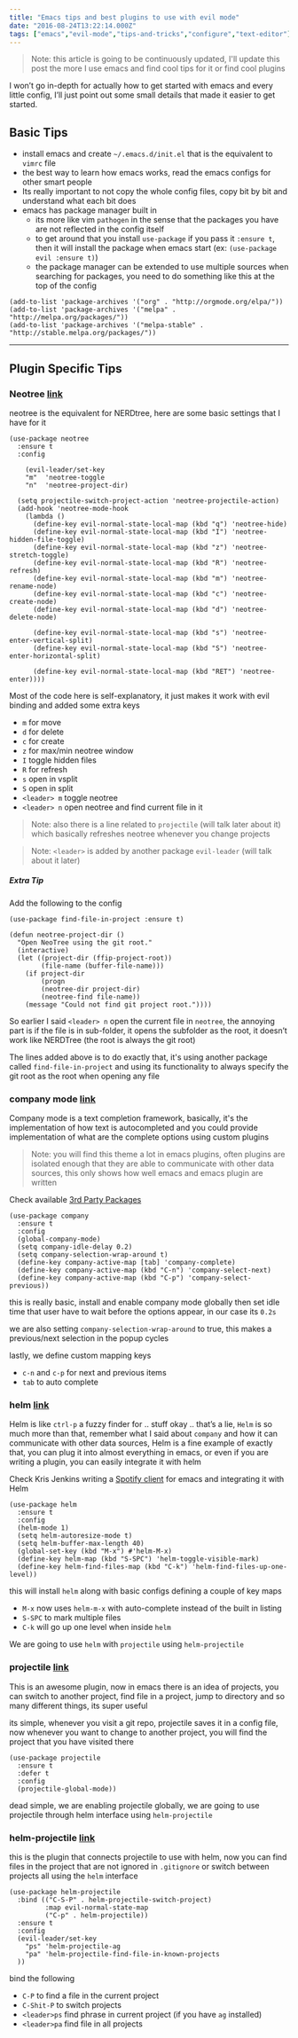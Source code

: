 ```yaml
---
title: "Emacs tips and best plugins to use with evil mode"
date: "2016-08-24T13:22:14.000Z"
tags: ["emacs","evil-mode","tips-and-tricks","configure","text-editor"]
---
```


> Note: this article is going to be continuously updated, I'll update this post the more I use emacs and find cool tips for it or find cool plugins

I won’t go in-depth for actually how to get started with emacs and every little config, I’ll just point out some small details that made it easier to get started.

## Basic Tips

- install emacs and create `~/.emacs.d/init.el` that is the equivalent to `vimrc` file
- the best way to learn how emacs works, read the emacs configs for other smart people
- Its really important to not copy the whole config files, copy bit by bit and understand what each bit does
- emacs has package manager built in
	- its more like vim `pathogen` in the sense that the packages you have are not reflected in the config itself
	- to get around that you install `use-package` if you pass it `:ensure t`, then it will install the package when emacs start (ex: `(use-package evil :ensure t)`)
	- the package manager can be extended to use multiple sources when searching for packages, you need to do something like this at the top of the config

```
(add-to-list 'package-archives '("org" . "http://orgmode.org/elpa/"))
(add-to-list 'package-archives '("melpa" . "http://melpa.org/packages/"))
(add-to-list 'package-archives '("melpa-stable" . "http://stable.melpa.org/packages/"))
```

---

## Plugin Specific Tips


### Neotree [link](https://github.com/jaypei/emacs-neotree)

neotree is the equivalent for NERDtree, here are some basic settings that I have for it

```
(use-package neotree
  :ensure t
  :config

	(evil-leader/set-key
	"m"  'neotree-toggle
	"n"  'neotree-project-dir)

  (setq projectile-switch-project-action 'neotree-projectile-action)
  (add-hook 'neotree-mode-hook
    (lambda ()
      (define-key evil-normal-state-local-map (kbd "q") 'neotree-hide)
      (define-key evil-normal-state-local-map (kbd "I") 'neotree-hidden-file-toggle)
      (define-key evil-normal-state-local-map (kbd "z") 'neotree-stretch-toggle)
      (define-key evil-normal-state-local-map (kbd "R") 'neotree-refresh)
      (define-key evil-normal-state-local-map (kbd "m") 'neotree-rename-node)
      (define-key evil-normal-state-local-map (kbd "c") 'neotree-create-node)
      (define-key evil-normal-state-local-map (kbd "d") 'neotree-delete-node)

      (define-key evil-normal-state-local-map (kbd "s") 'neotree-enter-vertical-split)
      (define-key evil-normal-state-local-map (kbd "S") 'neotree-enter-horizontal-split)

      (define-key evil-normal-state-local-map (kbd "RET") 'neotree-enter))))
```

Most of the code here is self-explanatory, it just makes it work with evil binding and added some extra keys

- `m` for move
- `d` for delete
- `c` for create
- `z` for max/min neotree window
- `I` toggle hidden files
- `R` for refresh
- `s` open in vsplit
- `S` open in split
- `<leader> m` toggle neotree
- `<leader> n` open neotree and find current file in it

> Note: also there is a line related to `projectile` (will talk later about it) which basically refreshes neotree whenever you change projects

> Note: `<leader>` is added by another package `evil-leader` (will talk about it later)

##### Extra Tip

Add the following to the config

```
(use-package find-file-in-project :ensure t)

(defun neotree-project-dir ()
  "Open NeoTree using the git root."
  (interactive)
  (let ((project-dir (ffip-project-root))
        (file-name (buffer-file-name)))
    (if project-dir
        (progn
        (neotree-dir project-dir)
        (neotree-find file-name))
    (message "Could not find git project root."))))
```

So earlier I said `<leader> n` open the current file in `neotree`, the annoying part is if the file is in sub-folder, it opens the subfolder as the root, it doesn’t work like NERDTree (the root is always the git root)

The lines added above is to do exactly that, it's using another package called `find-file-in-project` and using its functionality to always specify the git root as the root when opening any file

### company mode [link](http://company-mode.github.io/)

Company mode is a text completion framework, basically, it's the implementation of how text is autocompleted and you could provide implementation of what are the complete options using custom plugins

> Note: you will find this theme a lot in emacs plugins, often plugins are isolated enough that they are able to communicate with other data sources, this only shows how well emacs and emacs plugin are written

Check available [3rd Party Packages](https://github.com/company-mode/company-mode/wiki/Third-Party-Packages)

```
(use-package company
  :ensure t
  :config
  (global-company-mode)
  (setq company-idle-delay 0.2)
  (setq company-selection-wrap-around t)
  (define-key company-active-map [tab] 'company-complete)
  (define-key company-active-map (kbd "C-n") 'company-select-next)
  (define-key company-active-map (kbd "C-p") 'company-select-previous))
```
this is really basic, install and enable company mode globally then set idle time that user have to wait before the options appear, in our case its `0.2s `

we are also setting `company-selection-wrap-around` to true, this makes a previous/next selection in the popup cycles

lastly, we define custom mapping keys

- `c-n` and `c-p` for next and previous items
- `tab` to auto complete


### helm [link](https://github.com/emacs-helm/helm)
Helm is like `ctrl-p` a fuzzy finder for .. stuff
okay .. that’s a lie, `Helm` is so much more than that, remember what I said about `company` and how it can communicate with other data sources, Helm is a fine example of exactly that, you can plug it into almost everything in emacs, or even if you are writing a plugin, you can easily integrate it with helm

Check Kris Jenkins writing a [Spotify client](https://www.youtube.com/watch?v=XjKtkEMUYGc) for emacs and integrating it with Helm

```
(use-package helm
  :ensure t
  :config
  (helm-mode 1)
  (setq helm-autoresize-mode t)
  (setq helm-buffer-max-length 40)
  (global-set-key (kbd "M-x") #'helm-M-x)
  (define-key helm-map (kbd "S-SPC") 'helm-toggle-visible-mark)
  (define-key helm-find-files-map (kbd "C-k") 'helm-find-files-up-one-level))
```

this will install `helm` along with basic configs defining a couple of key maps

- `M-x` now uses `helm-m-x` with auto-complete instead of the built in listing
- `S-SPC` to mark multiple files
- `C-k` will go up one level when inside `helm`

We are going to use `helm` with `projectile` using `helm-projectile`

### projectile [link](https://github.com/bbatsov/projectile)

This is an awesome plugin, now in emacs there is an idea of projects, you can switch to another project, find file in a project, jump to directory and so many different things, its super useful

its simple, whenever you visit a git repo, projectile saves it in a config file, now whenever you want to change to another project, you will find the project that you have visited there

```
(use-package projectile
  :ensure t
  :defer t
  :config
  (projectile-global-mode))

```

dead simple, we are enabling projectile globally, we are going to use projectile through helm interface using `helm-projectile`


### helm-projectile [link](https://github.com/bbatsov/helm-projectile)

this is the plugin that connects projectile to use with helm, now you can find files in the project that are not ignored in `.gitignore` or switch between projects all using the `helm` interface

```
(use-package helm-projectile
  :bind (("C-S-P" . helm-projectile-switch-project)
         :map evil-normal-state-map
         ("C-p" . helm-projectile))
  :ensure t
  :config
  (evil-leader/set-key
    "ps" 'helm-projectile-ag
    "pa" 'helm-projectile-find-file-in-known-projects
  ))
```

bind the following

- `C-P` to find a file in the current project
- `C-Shit-P` to switch projects
- `<leader>ps` find phrase in current project (if you have `ag` installed)
- `<leader>pa` find file in all projects
